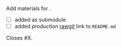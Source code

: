 Add materials for <some presentation>.

- [ ] added as submodule
- [ ] added _production_ [rawgit](https://rawgit.com/) link to `README.md`

Closes #X.
